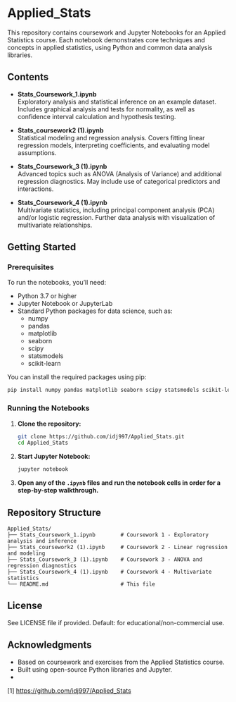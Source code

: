 # Applied_Stats

This repository contains coursework and Jupyter Notebooks for an Applied Statistics course. Each notebook demonstrates core techniques and concepts in applied statistics, using Python and common data analysis libraries.

## Contents

- **Stats_Coursework_1.ipynb**  
  Exploratory analysis and statistical inference on an example dataset. Includes graphical analysis and tests for normality, as well as confidence interval calculation and hypothesis testing.

- **Stats_coursework2 (1).ipynb**  
  Statistical modeling and regression analysis. Covers fitting linear regression models, interpreting coefficients, and evaluating model assumptions.

- **Stats_Coursework_3 (1).ipynb**  
  Advanced topics such as ANOVA (Analysis of Variance) and additional regression diagnostics. May include use of categorical predictors and interactions.

- **Stats_Coursework_4 (1).ipynb**  
  Multivariate statistics, including principal component analysis (PCA) and/or logistic regression. Further data analysis with visualization of multivariate relationships.

## Getting Started

### Prerequisites

To run the notebooks, you’ll need:

- Python 3.7 or higher
- Jupyter Notebook or JupyterLab
- Standard Python packages for data science, such as:
  - numpy
  - pandas
  - matplotlib
  - seaborn
  - scipy
  - statsmodels
  - scikit-learn

You can install the required packages using pip:

```bash
pip install numpy pandas matplotlib seaborn scipy statsmodels scikit-learn notebook
```

### Running the Notebooks

1. **Clone the repository:**

   ```bash
   git clone https://github.com/idj997/Applied_Stats.git
   cd Applied_Stats
   ```

2. **Start Jupyter Notebook:**

   ```bash
   jupyter notebook
   ```

3. **Open any of the `.ipynb` files and run the notebook cells in order for a step-by-step walkthrough.**

## Repository Structure

```
Applied_Stats/
├── Stats_Coursework_1.ipynb        # Coursework 1 - Exploratory analysis and inference
├── Stats_coursework2 (1).ipynb     # Coursework 2 - Linear regression and modeling
├── Stats_Coursework_3 (1).ipynb    # Coursework 3 - ANOVA and regression diagnostics
├── Stats_Coursework_4 (1).ipynb    # Coursework 4 - Multivariate statistics
└── README.md                       # This file
```

## License

See LICENSE file if provided. Default: for educational/non-commercial use.

## Acknowledgments

- Based on coursework and exercises from the Applied Statistics course.
- Built using open-source Python libraries and Jupyter.
- 
[1] https://github.com/idj997/Applied_Stats
